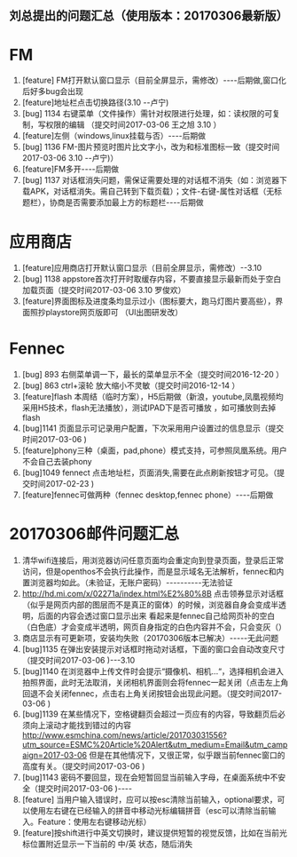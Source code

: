 ## 刘总提出的问题汇总（使用版本：20170306最新版）
# FM 
1. [feature] FM打开默认窗口显示（目前全屏显示，需修改）----后期做,窗口化后好多bug会出现
2. [feature]地址栏点击切换路径(3.10 --卢宁)
3. [bug] 1134 右键菜单（文件操作）需针对权限进行处理，如：读权限的可复制，写权限的编辑 （提交时间2017-03-06  王之旭 3.10 ）
4. [feature]左侧（windows,linux挂载与否）----后期做
5. [bug] 1136 FM-图片预览时图片比文字小，改为和标准图标一致（提交时间2017-03-06  3.10 --卢宁)）
6. [feature]FM多开----后期做
7. [bug] 1137 对话框消失问题，需保证需要处理的对话框不消失（如：浏览器下载APK，对话框消失。需自己转到下载页载）；文件-右键-属性对话框（无标题栏），协商是否需要添加最上方的标题栏----后期做

# 应用商店
1. [feature]应用商店打开默认窗口显示（目前全屏显示，需修改）--3.10
2. [bug] 1138 appstore首次打开时取缓存内容，不要直接显示最新而处于空白加载页面（提交时间2017-03-06 3.10 罗俊欢）
3. [feature]界面图标及进度条均显示过小（图标要大，跑马灯图片要高些），界面照抄playstore网页版即可 （UI出图研发改）

# Fennec 
1. [bug] 893 右侧菜单调一下，最长的菜单显示不全（提交时间2016-12-20   ）
2. [bug] 863 ctrl+滚轮 放大缩小不灵敏（提交时间2016-12-14  ）
3. [feature]flash 本周结（临时方案），H5后期做（新浪，youtube,凤凰视频均采用H5技术，flash无法播放），测试IPAD下是否可播放 ，如可播放则去掉flash
4. [bug]1141 页面显示可记录用户配置，下次采用用户设置过的信息显示（提交时间2017-03-06 )
5. [feature]phony三种（桌面，pad,phone）模式支持，可参照凤凰系统。用户不会自己去装phony
6. [bug]1049 fennect 点击地址栏，页面消失,需要在此点刷新按钮才可见。（提交时间2017-02-23 )
7. [feature]fennec可做两种（fennec desktop,fennec phone）----后期做

# 20170306邮件问题汇总
1. 清华wifi连接后，用浏览器访问任意页面均会重定向到登录页面，登录后正常访问，但是openthos不会执行此操作，而是显示域名无法解析，fennec和内置浏览器均如此。（未验证，无账户密码）----------无法验证
2. http://hd.mi.com/x/02271a/index.html%E2%80%8B
    点击领券显示对话框（似乎是网页内部的图层而不是真正的窗体）的时候，浏览器自身会变成半透明，后面的内容会透过窗口显示出来
    看起来是fennec自己给网页补的空白（白色底）才会变成半透明，网页自身指定的白色内容并不会，只会变灰（）
3. 商店显示有可更新项，安装均失败（20170306版本已解决）-----无此问题
4. [bug]1135 在弹出安装提示对话框时拖动对话框，下面的窗口会自动改变尺寸（提交时间2017-03-06 )---3.10
5. [bug]1140 在浏览器中上传文件时会提示“摄像机、相机...“，选择相机会进入拍照界面，此时无法取消，关闭相机界面则会将fennec一起关闭（点击左上角回退不会关闭fennec，点击右上角关闭按钮会出现此问题。（提交时间2017-03-06 )
6. [bug]1139 在某些情况下，空格键翻页会超过一页应有的内容，导致翻页后必须向上滚动才能找到错过的内容
    http://www.esmchina.com/news/article/201703031556?utm_source=ESMC%20Article%20Alert&utm_medium=Email&utm_campaign=2017-03-06
    但是在其他情况下，又很正常，似乎跟当前fennec窗口的高度有关。（提交时间2017-03-06 )
7. [bug]1143 密码不要回显，现在会短暂回显当前输入字母，在桌面系统中不安全（提交时间2017-03-06 )----
8. [feature] 当用户输入错误时，应可以按esc清除当前输入，optional要求，可以使用左右键在已经输入的拼音中移动光标编辑拼音（esc可以清除当前输入。Feature：使用左右键移动光标）
9. [feature]按shift进行中英文切换时，建议提供短暂的视觉反馈，比如在当前光标位置附近显示一下当前的 中/英 状态，随后消失


